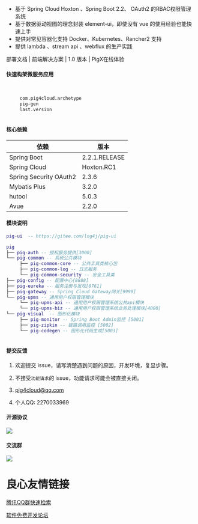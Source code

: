  
  
 

  
 
  
  
  
 
   
- 基于 Spring Cloud Hoxton 、Spring Boot 2.2、 OAuth2 的RBAC权限管理系统  
- 基于数据驱动视图的理念封装 element-ui，即使没有 vue 的使用经验也能快速上手  
- 提供对常见容器化支持 Docker、Kubernetes、Rancher2 支持  
- 提供 lambda 、stream api 、webflux 的生产实践   


 部署文档  |   前端解决方案  |   1.0  版本  |   PigX在线体验 
    



#### 快速构架微服务应用  

```xml
 
 
     com.pig4cloud.archetype 
     pig-gen 
     last.version 
 
```

   
   
#### 核心依赖 


依赖 | 版本
---|---
Spring Boot |  2.2.1.RELEASE  
Spring Cloud | Hoxton.RC1   
Spring Security OAuth2 | 2.3.6
Mybatis Plus | 3.2.0
hutool | 5.0.3
Avue | 2.2.0
   


#### 模块说明
```lua
pig-ui  -- https://gitee.com/log4j/pig-ui

pig
├── pig-auth -- 授权服务提供[3000]
└── pig-common -- 系统公共模块 
     ├── pig-common-core -- 公共工具类核心包
     ├── pig-common-log -- 日志服务
     └── pig-common-security -- 安全工具类
├── pig-config -- 配置中心[8888]
├── pig-eureka -- 服务注册与发现[8761]
├── pig-gateway -- Spring Cloud Gateway网关[9999]
└── pig-upms -- 通用用户权限管理模块
     └── pig-upms-api -- 通用用户权限管理系统公共api模块
     └── pig-upms-biz -- 通用用户权限管理系统业务处理模块[4000]
└── pig-visual  -- 图形化模块 
     ├── pig-monitor -- Spring Boot Admin监控 [5001]
     ├── pig-zipkin -- 链路调用监控 [5002]
     └── pig-codegen -- 图形化代码生成[5003]
	 
```
#### 提交反馈

1. 欢迎提交 issue，请写清楚遇到问题的原因，开发环境，复显步骤。

2. 不接受`功能请求`的 issue，功能请求可能会被直接关闭。  

3.  pig4cloud@qq.com     

4.   个人QQ: 2270033969 

#### 开源协议


![](https://images.gitee.com/uploads/images/2019/0330/065147_e07bc645_410595.png)


#### 交流群

![](http://pigx.vip/20191030001916_Elfble_%E5%BE%AE%E4%BF%A1%E7%BE%A4.jpeg)



 # 良心友情链接

[腾讯QQ群快速检索](http://u.720life.cn/s/8cf73f7c)

[软件免费开发论坛](http://u.720life.cn/s/bbb01dc0)